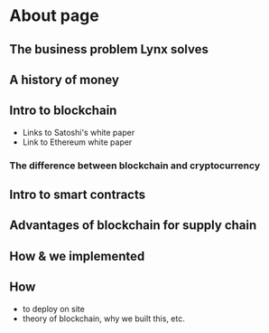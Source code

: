 # About page
## The business problem Lynx solves

## A history of money

## Intro to blockchain
- Links to Satoshi's white paper
- Link to Ethereum white paper

### The difference between blockchain and cryptocurrency

## Intro to smart contracts

## Advantages of blockchain for supply chain

## How & we implemented 

## How 
- to deploy on site
- theory of blockchain, why we built this, etc.
